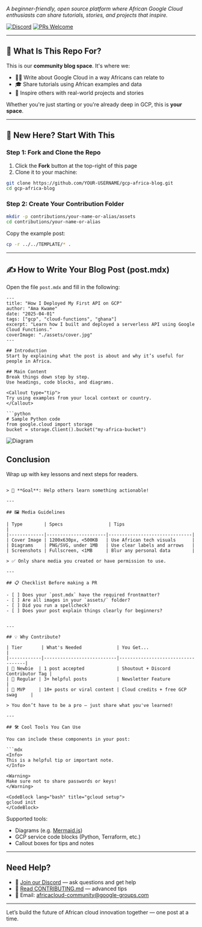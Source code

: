 *A beginner-friendly, open source platform where African Google Cloud enthusiasts can share tutorials, stories, and projects that inspire.*

[![Discord](https://img.shields.io/badge/Join-Discord-blue?style=flat&logo=discord)](https://discord.gg/your-link)
[![PRs Welcome](https://img.shields.io/badge/PRs-welcome-brightgreen.svg)](CONTRIBUTING.md)

---

## 📁 What Is This Repo For?

This is our **community blog space**. It's where we:
- ✍🏾 Write about Google Cloud in a way Africans can relate to
- 🎓 Share tutorials using African examples and data
- 🚀 Inspire others with real-world projects and stories

Whether you're just starting or you're already deep in GCP, this is **your space**.

---

## 🔰 New Here? Start With This

### Step 1: Fork and Clone the Repo

1. Click the **Fork** button at the top-right of this page
2. Clone it to your machine:
```bash
git clone https://github.com/YOUR-USERNAME/gcp-africa-blog.git
cd gcp-africa-blog
```

### Step 2: Create Your Contribution Folder

```bash
mkdir -p contributions/your-name-or-alias/assets
cd contributions/your-name-or-alias
```

Copy the example post:
```bash
cp -r ../../TEMPLATE/* .
```

---

## ✍️ How to Write Your Blog Post (post.mdx)

Open the file `post.mdx` and fill in the following:

```mdx
---
title: "How I Deployed My First API on GCP"
author: "Ama Kwame"
date: "2025-04-01"
tags: ["gcp", "cloud-functions", "ghana"]
excerpt: "Learn how I built and deployed a serverless API using Google Cloud Functions."
coverImage: "./assets/cover.jpg"
---

## Introduction
Start by explaining what the post is about and why it’s useful for people in Africa.

## Main Content
Break things down step by step.
Use headings, code blocks, and diagrams.

<Callout type="tip">
Try using examples from your local context or country.
</Callout>

```python
# Sample Python code
from google.cloud import storage
bucket = storage.Client().bucket("my-africa-bucket")
```

![Diagram](#)

## Conclusion
Wrap up with key lessons and next steps for readers.
```

> 🎯 **Goal**: Help others learn something actionable!

---

## 🖼 Media Guidelines

| Type        | Specs                 | Tips                          |
|-------------|----------------------|-------------------------------|
| Cover Image | 1200x630px, <500KB   | Use African tech visuals      |
| Diagrams    | PNG/SVG, under 1MB   | Use clear labels and arrows   |
| Screenshots | Fullscreen, <1MB     | Blur any personal data        |

> ✅ Only share media you created or have permission to use.

---

## 📋 Checklist Before making a PR

- [ ] Does your `post.mdx` have the required frontmatter?
- [ ] Are all images in your `assets/` folder?
- [ ] Did you run a spellcheck?
- [ ] Does your post explain things clearly for beginners?


---

## 💡 Why Contribute?

| Tier       | What's Needed             | You Get...                        |
|------------|---------------------------|-----------------------------------|
| 🌱 Newbie  | 1 post accepted            | Shoutout + Discord Contributor Tag |
| 🚀 Regular | 3+ helpful posts           | Newsletter Feature                |
| 🏅 MVP     | 10+ posts or viral content | Cloud credits + free GCP swag     |

> You don’t have to be a pro — just share what you've learned!

---

## 🛠 Cool Tools You Can Use

You can include these components in your post:

```mdx
<Info>
This is a helpful tip or important note.
</Info>

<Warning>
Make sure not to share passwords or keys!
</Warning>

<CodeBlock lang="bash" title="gcloud setup">
gcloud init
</CodeBlock>
```

Supported tools:
- Diagrams (e.g. [Mermaid.js](https://mermaid.js.org/))
- GCP service code blocks (Python, Terraform, etc.)
- Callout boxes for tips and notes

---

## Need Help?

- 💬 [Join our Discord](https://discord.gg/your-link) — ask questions and get help
- 📄 [Read CONTRIBUTING.md](CONTRIBUTING.md) — advanced tips
- 📧 Email: africacloud-community@google-groups.com

---

Let’s build the future of African cloud innovation together — one post at a time. 

